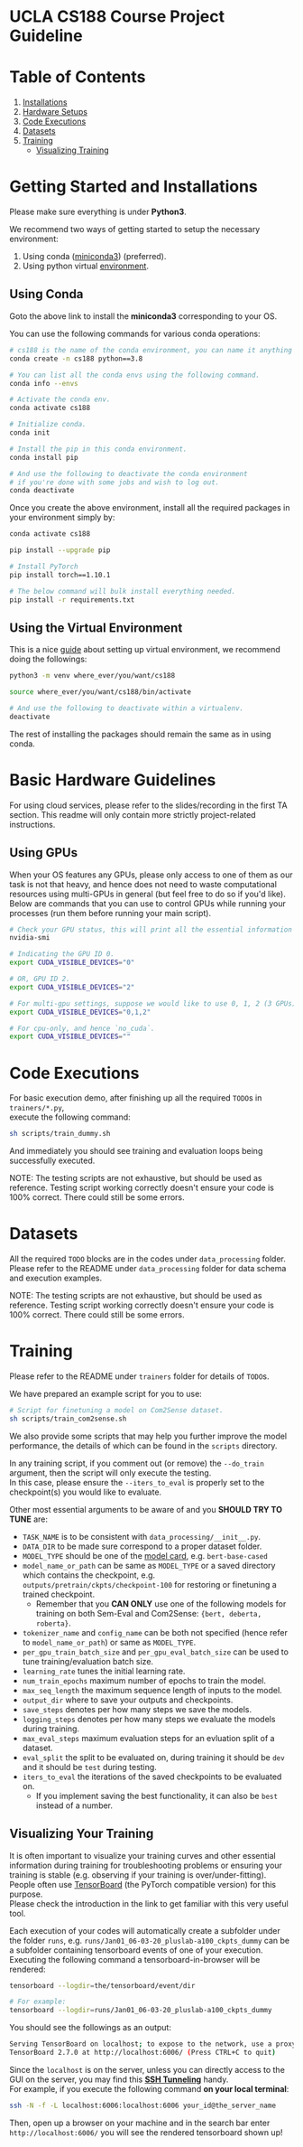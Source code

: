 # UCLA CS188 Course Project Guideline

# Table of Contents

1. [Installations](#installations)
2. [Hardware Setups](#hardware)
3. [Code Executions](#executions)
4. [Datasets](#datasets)
5. [Training](#training)
   * [Visualizing Training](#tb)


# Getting Started and Installations <a name="installations"></a>

Please make sure everything is under **Python3**.

We recommend two ways of getting started to setup the necessary environment:
1. Using conda ([miniconda3](https://docs.conda.io/en/latest/miniconda.html)) (preferred).
2. Using python virtual [environment](https://docs.python.org/3/library/venv.html).


## Using Conda

Goto the above link to install the **miniconda3** corresponding to your OS.

You can use the following commands for various conda operations:

```bash
# cs188 is the name of the conda environment, you can name it anything you like.
conda create -n cs188 python==3.8

# You can list all the conda envs using the following command.
conda info --envs

# Activate the conda env.
conda activate cs188

# Initialize conda.
conda init

# Install the pip in this conda environment.
conda install pip

# And use the following to deactivate the conda environment 
# if you're done with some jobs and wish to log out.
conda deactivate
```

Once you create the above environment, install all the required packages in your environment simply by:

```bash
conda activate cs188

pip install --upgrade pip

# Install PyTorch
pip install torch==1.10.1

# The below command will bulk install everything needed.
pip install -r requirements.txt
```


## Using the Virtual Environment

This is a nice [guide](https://realpython.com/python-virtual-environments-a-primer/) about setting up virtual environment, we recommend doing the followings:

```bash
python3 -m venv where_ever/you/want/cs188

source where_ever/you/want/cs188/bin/activate

# And use the following to deactivate within a virtualenv.
deactivate
```

The rest of installing the packages should remain the same as in using conda.


# Basic Hardware Guidelines <a name="hardware"></a>

For using cloud services, please refer to the slides/recording in the first TA section.
This readme will only contain more strictly project-related instructions.

## Using GPUs

When your OS features any GPUs, please only access to one of them as our task is not that heavy, and hence does not need to waste computational resources using multi-GPUs in general (but feel free to do so if you'd like). Below are commands that you can use to control GPUs while running your processes (run them before running your main script).

```bash
# Check your GPU status, this will print all the essential information about all the GPUs.
nvidia-smi

# Indicating the GPU ID 0.
export CUDA_VISIBLE_DEVICES="0"

# OR, GPU ID 2.
export CUDA_VISIBLE_DEVICES="2"

# For multi-gpu settings, suppose we would like to use 0, 1, 2 (3 GPUs).
export CUDA_VISIBLE_DEVICES="0,1,2"

# For cpu-only, and hence `no_cuda`.
export CUDA_VISIBLE_DEVICES=""
```


# Code Executions <a name="executions"></a>

For basic execution demo, after finishing up all the required `TODO`s in `trainers/*.py`,  
execute the following command:
```bash
sh scripts/train_dummy.sh
```
And immediately you should see training and evaluation loops being successfully executed.

NOTE: The testing scripts are not exhaustive, but should be used as reference. Testing script working correctly doesn't ensure your code is 100% correct. There could still be some errors. 


# Datasets <a name="datasets"></a>

All the required `TODO` blocks are in the codes under `data_processing` folder.  
Please refer to the README under `data_processing` folder for data schema and execution examples.

NOTE: The testing scripts are not exhaustive, but should be used as reference. Testing script working correctly doesn't ensure your code is 100% correct. There could still be some errors. 


# Training <a name="training"></a>

Please refer to the README under `trainers` folder for details of `TODO`s.

We have prepared an example script for you to use:

```bash
# Script for finetuning a model on Com2Sense dataset.
sh scripts/train_com2sense.sh
```

We also provide some scripts that may help you further improve the model performance, the details of which can be found in the `scripts` directory.

 In any training script, if you comment out (or remove) the `--do_train` argument, then the script will only execute the testing.  
In this case, please ensure the `--iters_to_eval` is properly set to the checkpoint(s) you would like to evaluate.  

Other most essential arguments to be aware of and you **SHOULD TRY TO TUNE** are:

* `TASK_NAME` is to be consistent with `data_processing/__init__.py`.
* `DATA_DIR` to be made sure correspond to a proper dataset folder.
* `MODEL_TYPE` should be one of the [model card](https://huggingface.co/models), e.g. `bert-base-cased` 
* `model_name_or_path` can be same as `MODEL_TYPE` or a saved directory which contains the checkpoint, e.g. `outputs/pretrain/ckpts/checkpoint-100` for restoring or finetuning a trained checkpoint.
   * Remember that you **CAN ONLY** use one of the following models for training on both Sem-Eval and Com2Sense: `{bert, deberta, roberta}`.
* `tokenizer_name` and `config_name` can be both not specified (hence refer to `model_name_or_path`) or same as `MODEL_TYPE`.
* `per_gpu_train_batch_size` and `per_gpu_eval_batch_size` can be used to tune training/evaluation batch size.
* `learning_rate` tunes the initial learning rate.
* `num_train_epochs` maximum number of epochs to train the model.
* `max_seq_length` the maximum sequence length of inputs to the model.
* `output_dir` where to save your outputs and checkpoints.
* `save_steps` denotes per how many steps we save the models.
* `logging_steps` denotes per how many steps we evaluate the models during training.
* `max_eval_steps` maximum evaluation steps for an evluation split of a dataset.
* `eval_split` the split to be evaluated on, during training it should be `dev` and it should be `test` during testing.
* `iters_to_eval` the iterations of the saved checkpoints to be evaluated on.
  * If you implement saving the best functionality, it can also be `best` instead of a number.

## Visualizing Your Training <a name="tb"></a>

It is often important to visualize your training curves and other essential information during training for troubleshooting problems or ensuring your training is stable (e.g. observing if your training is over/under-fitting).
People often use [TensorBoard](https://pytorch.org/tutorials/recipes/recipes/tensorboard_with_pytorch.html) (the PyTorch compatible version) for this purpose.  
Please check the introduction in the link to get familiar with this very useful tool.

Each execution of your codes will automatically create a subfolder under the folder `runs`, e.g. `runs/Jan01_06-03-20_pluslab-a100_ckpts_dummy` can be a subfolder containing tensorboard events of one of your execution.  
Executing the following command a tensorboard-in-browser will be rendered:

```bash
tensorboard --logdir=the/tensorboard/event/dir

# For example:
tensorboard --logdir=runs/Jan01_06-03-20_pluslab-a100_ckpts_dummy
```
You should see the followings as an output:
```bash
Serving TensorBoard on localhost; to expose to the network, use a proxy or pass --bind_all
TensorBoard 2.7.0 at http://localhost:6006/ (Press CTRL+C to quit)
```
Since the `localhost` is on the server, unless you can directly access to the GUI on the server, you may find this **[SSH Tunneling](https://coderwall.com/p/ohk6cg/remote-access-to-ipython-notebooks-via-ssh)** handy.  
For example, if you execute the following command **on your local terminal**:
```bash
ssh -N -f -L localhost:6006:localhost:6006 your_id@the_server_name
```
Then, open up a browser on your machine and in the search bar enter `http://localhost:6006/` you will see the rendered tensorboard shown up!
